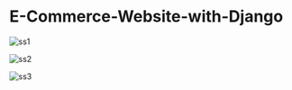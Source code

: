 # E-Commerce-Website-with-Django
![ss1](https://user-images.githubusercontent.com/90494573/149345986-f50ec5f0-bda0-44bf-ab28-1954054b2b14.png)

![ss2](https://user-images.githubusercontent.com/90494573/149346238-498954ee-78cd-4d3b-ae60-4c5d46d4a4c6.png)

![ss3](https://user-images.githubusercontent.com/90494573/149346435-08e1581b-b9f6-4512-a400-e382ee4c3d60.png)
